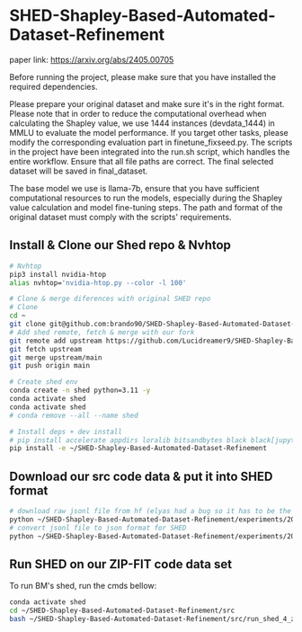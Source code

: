 # SHED-Shapley-Based-Automated-Dataset-Refinement

paper link: https://arxiv.org/abs/2405.00705

Before running the project, please make sure that you have installed the required dependencies.

Please prepare your original dataset and make sure it's in the right format.
Please note that in order to reduce the computational overhead when calculating the Shapley value, we use 1444 instances (devdata_1444) in MMLU to evaluate the model performance. If you target other tasks, please modify the corresponding evaluation part in finetune_fixseed.py.
The scripts in the project have been integrated into the run.sh script, which handles the entire workflow. Ensure that all file paths are correct. The final selected dataset will be saved in final_dataset.

The base model we use is llama-7b, ensure that you have sufficient computational resources to run the models, especially during the Shapley value calculation and model fine-tuning steps.
The path and format of the original dataset must comply with the scripts' requirements.

## Install & Clone our Shed repo & Nvhtop
```bash
# Nvhtop 
pip3 install nvidia-htop
alias nvhtop='nvidia-htop.py --color -l 100'

# Clone & merge diferences with original SHED repo
# Clone
cd ~
git clone git@github.com:brando90/SHED-Shapley-Based-Automated-Dataset-Refinement.git
# Add shed remote, fetch & merge with our fork
git remote add upstream https://github.com/Lucidreamer9/SHED-Shapley-Based-Automated-Dataset-Refinement.git
git fetch upstream
git merge upstream/main
git push origin main

# Create shed env
conda create -n shed python=3.11 -y
conda activate shed
conda activate shed
# conda remove --all --name shed

# Install deps + dev install
# pip install accelerate appdirs loralib bitsandbytes black black[jupyter] datasets fire sentencepiece gradio && pip install git+https://github.com/huggingface/peft.git && pip install git+https://github.com/huggingface/transformers.git
pip install -e ~/SHED-Shapley-Based-Automated-Dataset-Refinement
```

## Download our src code data & put it into SHED format
```bash
# download raw jsonl file from hf (elyas had a bug so it has to be the jsonl raw file)
python ~/SHED-Shapley-Based-Automated-Dataset-Refinement/experiments/2024/11_nov/download_zipfit_data_jsonl_src_ds.py
# convert jsonl file to json format for SHED
python ~/SHED-Shapley-Based-Automated-Dataset-Refinement/experiments/2024/11_nov/transform_src_ds_from_jsonl_to_json.py
```

## Run SHED on our ZIP-FIT code data set
To run BM's shed, run the cmds bellow: 
```bash
conda activate shed
cd ~/SHED-Shapley-Based-Automated-Dataset-Refinement/src
bash ~/SHED-Shapley-Based-Automated-Dataset-Refinement/src/run_shed_4_zipfit.sh
```
